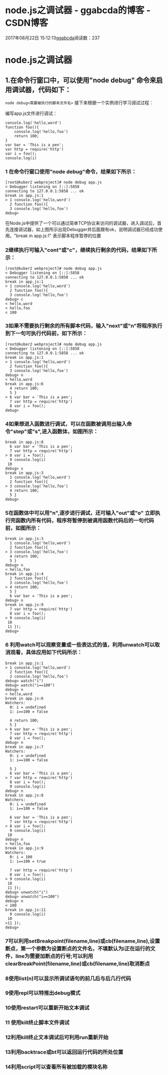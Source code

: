 # node.js之调试器 - ggabcda的博客 - CSDN博客





2017年08月22日 15:12:13[ggabcda](https://me.csdn.net/ggabcda)阅读数：237








# node.js之调试器

## 1.在命令行窗口中，可以使用"node debug" 命令来启用调试器，代码如下：
`node debug<需要被执行的脚本文件名>`
接下来根据一个实例进行学习调试过程：

编写app.js文件进行调试：

```
console.log('hello,word')
function foo(){
    console.log('hello,foo')
    return 100;
}
var bar = 'This is a pen';
var http = require('http')
var i = foo();
console.log(i)
```

### 1 在命令行窗口使用"node debug"命令，结果如下所示：

```
[root@kuber2 webproject]# node debug app.js
< Debugger listening on [::]:5858
connecting to 127.0.0.1:5858 ... ok
break in app.js:1
> 1 console.log('hello,word')
  2 function foo(){
  3 console.log('hello,foo')
debug>
```

在Node.js中提供了一个可以通过简单TCP协议来访问的调试器，进入调试后，首先连接调试器，如上图所示出现Debugger并后面跟有ok，说明调试器已经成功使用。"break in app.js:1" 表示脚本程序暂停的位置

### 2继续执行可输入"cont"或"c"，继续执行剩余的代码，结果如下所示：

```
[root@kuber2 webproject]# node debug app.js
< Debugger listening on [::]:5858
connecting to 127.0.0.1:5858 ... ok
break in app.js:1
> 1 console.log('hello,word')
  2 function foo(){
  3 console.log('hello,foo')
debug> c
< hello,word
< hello,foo
< 100
```

### 3如果不需要执行剩余的所有脚本代码，输入"next"或"n"将程序执行到下一句可执行代码前，如下所示：

```
[root@kuber2 webproject]# node debug app.js
< Debugger listening on [::]:5858
connecting to 127.0.0.1:5858 ... ok
break in app.js:1
> 1 console.log('hello,word')
  2 function foo(){
  3 console.log('hello,foo')
debug> n
< hello,word
break in app.js:6
  4 return 100;
  5 }
> 6 var bar = 'This is a pen';
  7 var http = require('http')
  8 var i = foo();
debug>
```

### 4如果想进入函数进行调试，可以在函数被调用出输入命令"step"或"s",进入函数体，如图所示：

```
break in app.js:8
  6 var bar = 'This is a pen';
  7 var http = require('http')
> 8 var i = foo();
  9 console.log(i)
 10 
debug> s
break in app.js:3
  1 console.log('hello,word')
  2 function foo(){
> 3 console.log('hello,foo')
  4 return 100;
  5 }
debug>
```

### 5在函数体中可以用"n",逐步进行调试，还可输入"out"或"o" 立即执行完函数内所有代码，程序将暂停到被调用函数代码后的一句代码前，如图所示：

```
break in app.js:3
  1 console.log('hello,word')
  2 function foo(){
> 3 console.log('hello,foo')
  4 return 100;
  5 }
debug> n
< hello,foo
break in app.js:4
  2 function foo(){
  3 console.log('hello,foo')
> 4 return 100;
  5 }
  6 var bar = 'This is a pen';
debug> o
break in app.js:9
  7 var http = require('http')
  8 var i = foo();
> 9 console.log(i)
 10 
 11 });
debug>
```

### 6 利用watch可以观察变量或一些表达式的值，利用unwatch可以取消观看，具体应用如下代码所示：

```
break in app.js:1
> 1 console.log('hello,word')
  2 function foo(){
  3 console.log('hello,foo')
debug> watch("i")
debug> watch("i==100")
debug> n
< hello,word
break in app.js:6
Watchers:
  0: i = undefined
  1: i==100 = false

  4 return 100;
  5 }
> 6 var bar = 'This is a pen';
  7 var http = require('http')
  8 var i = foo();
debug> n
break in app.js:7
Watchers:
  0: i = undefined
  1: i==100 = false

  5 }
  6 var bar = 'This is a pen';
> 7 var http = require('http')
  8 var i = foo();
  9 console.log(i)
debug> n
break in app.js:8
Watchers:
  0: i = undefined
  1: i==100 = false

  6 var bar = 'This is a pen';
  7 var http = require('http')
> 8 var i = foo();
  9 console.log(i)
 10 
debug> n
< hello,foo
break in app.js:9
Watchers:
  0: i = 100
  1: i==100 = true

  7 var http = require('http')
  8 var i = foo();
> 9 console.log(i)
 10 
 11 });
debug> unwatch("i")
debug> unwatch("i==100")
debug> n
< 100
break in app.js:11
  9 console.log(i)
 10 
>11 });
debug>
```

### 7可以利用setBreakpoint(filename,line)或cb(filename,line),设置断点，第一个参数为设置断点的文件名，不填默认为i正在运行的文件，line为需要加断点的行号;可以利用clearBreakPoint(filename,line)或cb(filename,line)取消断点

### 8使用list(n)可以显示所调试语句的前几后与后几行代码

### 9使用repl可以特推出debug模式

### 10使用restart可以重新开始文本调试

### 11 使用kill终止脚本文件调试

### 12利用kill终止文本调试后可利用run重新开始

### 13利用backtrace或bt可以返回运行代码的所处位置

### 14利用script可以查看所有被加载的模块名称



